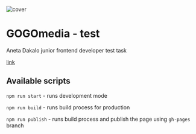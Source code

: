 ![cover](https://github.com/anastazjasta/gogomedia-test/assets/img/fb.png)

# GOGOmedia - test

Aneta Dakalo junior frontend developer test task

[link](https://anastazjasta.github.io/gogomedia-test/)

## Available scripts

`npm run start` - runs development mode

`npm run build` - runs build process for production

`npm run publish` - runs build process and publish the page using `gh-pages` branch

